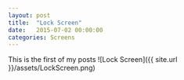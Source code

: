 ```yaml
---
layout: post
title:  "Lock Screen"
date:   2015-07-02 00:00:00
categories: Screens
---
```

This is the first of my posts ![Lock Screen]({{ site.url }}/assets/LockScreen.png)